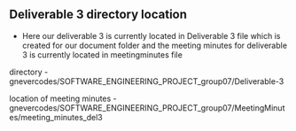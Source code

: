 ## Deliverable 3 directory location 

- Here our deliverable 3 is currently located in Deliverable 3 file which is created for our document folder and the meeting minutes for deliverable 3 is currently located in meetingminutes file 


directory - gnevercodes/SOFTWARE_ENGINEERING_PROJECT_group07/Deliverable-3

location of meeting minutes - gnevercodes/SOFTWARE_ENGINEERING_PROJECT_group07/MeetingMinutes/meeting_minutes_del3

